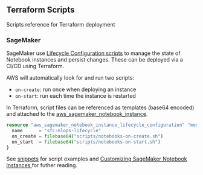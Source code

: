 
## Terraform Scripts

Scripts reference for Terraform deployment

### SageMaker

SageMaker use [Lifecycle Configuration scripts](https://docs.aws.amazon.com/sagemaker/latest/dg/notebook-lifecycle-config.html) to manage the state of Notebook instances and persist changes. These can be deployed via a CI/CD using Terraform.

AWS will automatically look for and run two scripts:
- `on-create`: run once when deploying an instance
- `on-start`: run each time the instance is restarted

In Terraform, script files can be referenced as templates (base64 encoded) and attached to the [aws_sagemaker_notebook_instance](https://registry.terraform.io/providers/hashicorp/aws/latest/docs/resources/sagemaker_notebook_instance).


```tf
resource "aws_sagemaker_notebook_instance_lifecycle_configuration" "models_lifecycle" {
  name      = "sfc-mlops-lifecycle"
  on_create = filebase64("scripts/notebooks-on-create.sh")
  on_start  = filebase64("scripts/notebooks-on-start.sh")
}
```

See [snippets](https://github.com/aws-samples/amazon-sagemaker-notebook-instance-lifecycle-config-samples/tree/master/scripts) for script examples and [Customizing SageMaker Notebook Instances
](https://medium.com/datamindedbe/customizing-sagemaker-notebook-instances-29f919421e24) for futher reading.